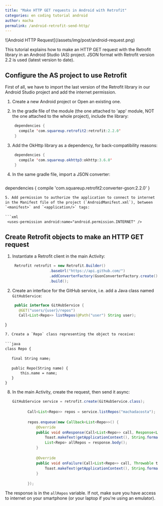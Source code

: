 ```yaml
---
title: "Make HTTP GET requests in Android with Retrofit"
categories: en coding tutorial android
author: macha
permalink: /android-retrofit-send-http/
---
```


<div class="text-center lead" markdown="1">
  ![Android HTTP Request](/assets/img/post/android-request.png)
</div>

This tutorial explains how to make an HTTP GET request with the Retrofit library in an Android Studio (AS) project. JSON format with Retrofit version 2.2 is used (latest version to date).

<!--more-->

## Configure the AS project to use Retrofit

First of all, we have to import the last version of the Retrofit library in our Android Studio project and add the internet permission.

1. Create a new Android project or Open an existing one.
2. In the gradle file of the module (the one attached to 'app' module, NOT the one attached to the whole project), include the library:

   ```java
    dependencies {
      compile 'com.squareup.retrofit2:retrofit:2.2.0'
    }
   ```
3. Add the OkHttp library as a dependency, for back-compatibility reasons:

   ```java
    dependencies {
      compile 'com.squareup.okhttp3:okhttp:3.6.0'
    }
   ```
4. In the same gradle file, import a JSON converter:

   ```java
  dependencies {
    compile 'com.squareup.retrofit2:converter-gson:2.2.0'
  }
   ```
5. Add permission to authorize the application to connect to internet in the Manifest file of the project (`AndroidManifest.xml`), between `<manifest>` and `<application/>` tags:

   ```xml
    <uses-permission android:name="android.permission.INTERNET" />
   ```

## Create Retrofit objects to make an HTTP GET request

1. Instantiate a Retrofit client in the main Activity:

   ```java
    Retrofit retrofit = new Retrofit.Builder()
                    .baseUrl("https://api.github.com/")
                    .addConverterFactory(GsonConverterFactory.create())
                    .build();
   ```
2. Create an interface for the GitHub service, i.e. add a Java class named `GitHubService`:

   ```java
    public interface GitHubService {
      @GET("users/{user}/repos")
      Call<List<Repo>> listRepos(@Path("user") String user);
  }
   ```
7. Create a `Repo` class representing the object to receive:

   ```java
  class Repo {

      final String name;

      public Repo(String name) {
          this.name = name;
      }
  }
   ```
8. In the main Activity, create the request, then send it async:

   ```java
   GitHubService service = retrofit.create(GitHubService.class);

          Call<List<Repo>> repos = service.listRepos("machadacosta");

          repos.enqueue(new Callback<List<Repo>>() {
              @Override
              public void onResponse(Call<List<Repo>> call, Response<List<Repo>> response) {
                  Toast.makeText(getApplicationContext(), String.format("OK"), Toast.LENGTH_SHORT).show();
                  List<Repo> allRepos = response.body();
              }

              @Override
              public void onFailure(Call<List<Repo>> call, Throwable t) {
                  Toast.makeText(getApplicationContext(), String.format("KO"), Toast.LENGTH_SHORT).show();
              }

          });
   ```
The response is in the `allRepos` variable. If not, make sure you have access to internet on your smartphone (or your laptop if you're using an emulator).
